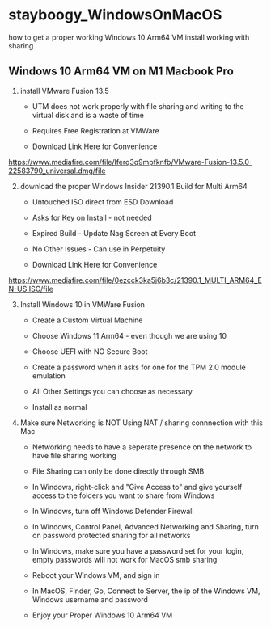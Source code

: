 # stayboogy_WindowsOnMacOS

how to get a proper working Windows 10 Arm64 VM install working with sharing

## Windows 10 Arm64 VM on M1 Macbook Pro

1) install VMware Fusion 13.5

	- UTM does not work properly with file sharing and writing to the virtual disk and is a waste of time
	
	- Requires Free Registration at VMWare
	
	- Download Link Here for Convenience 
	 
https://www.mediafire.com/file/lferq3q9mpfknfb/VMware-Fusion-13.5.0-22583790_universal.dmg/file
	
		

2) download the proper Windows Insider 21390.1 Build for Multi Arm64

	- Untouched ISO direct from ESD Download
	
	- Asks for Key on Install - not needed
	
	- Expired Build - Update Nag Screen at Every Boot
	
	- No Other Issues - Can use in Perpetuity
	
	- Download Link Here for Convenience
	
https://www.mediafire.com/file/0ezcck3ka5j6b3c/21390.1_MULTI_ARM64_EN-US.ISO/file
	
	
3) Install Windows 10 in VMWare Fusion

	- Create a Custom Virtual Machine
	
	- Choose Windows 11 Arm64 - even though we are using 10
	
	- Choose UEFI with NO Secure Boot
	
	- Create a password when it asks for one for the TPM 2.0 module emulation
	
	- All Other Settings you can choose as necessary
	
	- Install as normal
	
	
4) Make sure Networking is NOT Using NAT / sharing connnection with this Mac

	- Networking needs to have a seperate presence on the network to have file sharing working
	
	- File Sharing can only be done directly through SMB
	
	- In Windows, right-click and "Give Access to" and give yourself access to the folders you want to share from Windows
	
	- In Windows, turn off Windows Defender Firewall
	
	- In Windows, Control Panel, Advanced Networking and Sharing, turn on password protected sharing for all networks
	
	- In Windows, make sure you have a password set for your login, empty passwords will not work for MacOS smb sharing
	
	- Reboot your Windows VM, and sign in
	
	- In MacOS, Finder, Go, Connect to Server, the ip of the Windows VM, Windows username and password
	
	- Enjoy your Proper Windows 10 Arm64 VM